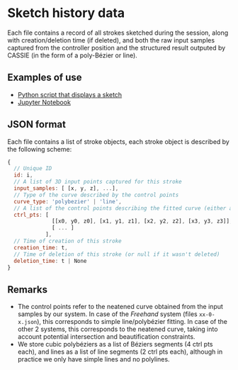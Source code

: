 # Sketch history data

Each file contains a record of all strokes sketched during the session, along with creation/deletion time (if deleted), and both the raw input samples captured from the controller position and the structured result outputed by CASSIE (in the form of a poly-Bézier or line).

## Examples of use

* [Python script that displays a sketch](../../scripts/example_sketch_history.py)
* [Jupyter Notebook](../../scripts/Example%20-%20sketch%20history%20with%20pythreejs.html)

## JSON format

Each file contains a list of stroke objects, each stroke object is described by the following scheme:

```js
{
  // Unique ID
  id: i,
  // A list of 3D input points captured for this stroke
  input_samples: [ [x, y, z], ...],
  // Type of the curve described by the control points
  curve_type: 'polybezier' | 'line',
  // A list of the control points describing the fitted curve (either a line or a cubic polybézier)
  ctrl_pts: [
              [[x0, y0, z0], [x1, y1, z1], [x2, y2, z2], [x3, y3, z3]], // ctrl pts for 1 cubic bezier
              [ ... ]
            ],
  // Time of creation of this stroke
  creation_time: t,
  // Time of deletion of this stroke (or null if it wasn't deleted)
  deletion_time: t | None
}
```

## Remarks

* The control points refer to the neatened curve obtained from the input samples by our system. In case of the *Freehand* system (files `xx-0-x.json`), this corresponds to simple line/polybézier fitting. In case of the other 2 systems, this corresponds to the neatened curve, taking into account potential intersection and beautification constraints.
* We store cubic polybéziers as a list of Béziers segments (4 ctrl pts each), and lines as a list of line segments (2 ctrl pts each), although in practice we only have simple lines and no polylines.